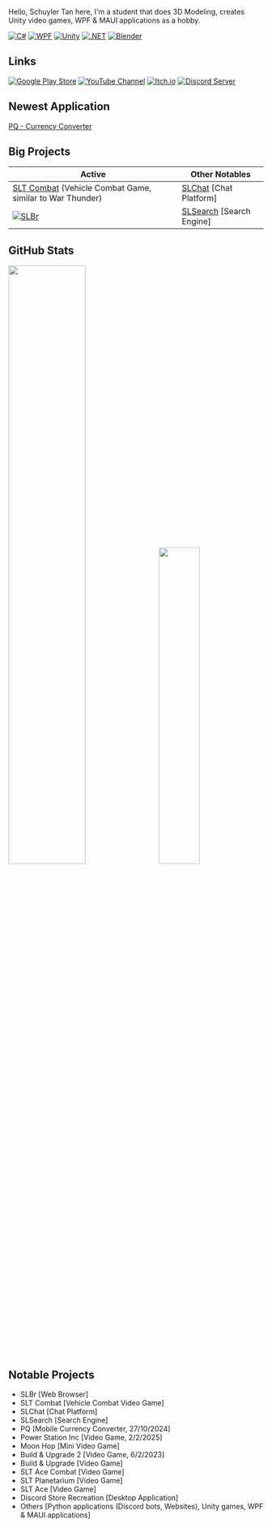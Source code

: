 Hello, Schuyler Tan here, I'm a student that does 3D Modeling, creates Unity video games, WPF & MAUI applications as a hobby.

[![C#](https://img.shields.io/static/v1?style=for-the-badge&message=C%23&color=239120&logo=dotnet&logoColor=239120&label=&labelColor=black)](https://github.com/SLT-World/)
[![WPF](https://img.shields.io/static/v1?style=for-the-badge&message=WPF&color=0C54C2&logo=XML&logoColor=0C54C2&label=&labelColor=black)](https://github.com/SLT-World/)
[![Unity](https://img.shields.io/static/v1?style=for-the-badge&message=Unity&color=000000&logo=Unity&logoColor=000000&label=&labelColor=gainsboro)](https://github.com/SLT-World/)
[![.NET](https://img.shields.io/static/v1?style=for-the-badge&message=.NET&color=5C2D91&logo=dotnet&logoColor=5C2D91&label=&labelColor=black)](https://github.com/SLT-World/)
[![Blender](https://img.shields.io/static/v1?style=for-the-badge&message=Blender&color=E87D0D&logo=Blender&logoColor=E87D0D&label=&labelColor=black)](https://github.com/SLT-World/)

## Links
[![Google Play Store](https://img.shields.io/static/v1?style=for-the-badge&message=Google+Play+Store&color=4285F4&logo=GooglePlay&logoColor=4285F4&label=&labelColor=black)](https://play.google.com/store/apps/developer?id=SLT+World)
[![YouTube Channel](https://img.shields.io/static/v1?style=for-the-badge&message=YouTube&color=FF0000&logo=YouTube&logoColor=FF0000&label=&labelColor=black)](https://www.youtube.com/@SLT-World)
[![Itch.io](https://img.shields.io/static/v1?style=for-the-badge&message=Itch.io&color=FA5C5C&logo=Itch.io&logoColor=FA5C5C&label=&labelColor=black)](https://sltworld.itch.io)
[![Discord Server](https://img.shields.io/static/v1?style=for-the-badge&message=Discord&color=5865F2&logo=Discord&logoColor=5865F2&label=&labelColor=black)](https://discord.gg/fNmFUjmcNn)

## Newest Application
[PQ - Currency Converter](https://play.google.com/store/apps/details?id=com.sltsoftwares.pq)

## Big Projects
| Active                                                   | Other Notables                                                         |
| -------------------------------------------------------- | -------------------------------------------------------------------------- |
| [SLT Combat](https://sltworld.itch.io/slt-combat) (Vehicle Combat Game, similar to War Thunder) | [SLChat](https://slchat.alwaysdata.net/) [Chat Platform] |
| [![SLBr](https://github-readme-stats.vercel.app/api/pin/?username=SLT-World&repo=SLBr&theme=transparent)](https://github.com/SLT-World/SLBr)  | [SLSearch](https://slsearch.eu.org/) [Search Engine]          |

## GitHub Stats
<div class='container'>
<img style="height: auto; width: 55%;" class="img" src="https://github-readme-stats.vercel.app/api?username=SLT-World&show_icons=true&theme=transparent" />
&nbsp;
&nbsp;
<img style="height: auto; width: 40%;" class="img" src="https://github-readme-stats.vercel.app/api/top-langs/?username=SLT-World&theme=transparent&langs_count=8&layout=compact" /></div>
</div>

## Notable Projects
- SLBr [Web Browser]
- SLT Combat [Vehicle Combat Video Game]
- SLChat [Chat Platform]
- SLSearch [Search Engine]
- PQ [Mobile Currency Converter, 27/10/2024]
- Power Station Inc [Video Game, 2/2/2025]
- Moon Hop [Mini Video Game]
- Build & Upgrade 2 [Video Game, 6/2/2023]
- Build & Upgrade [Video Game]
- SLT Ace Combat [Video Game]
- SLT Planetarium [Video Game]
- SLT Ace [Video Game]
- Discord Store Recreation [Desktop Application]
- Others [Python applications (Discord bots, Websites), Unity games, WPF & MAUI applications]
